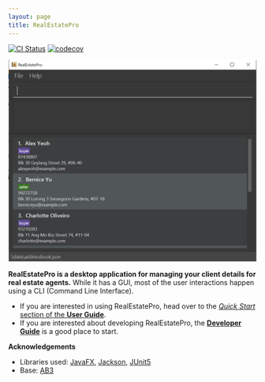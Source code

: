 ```yaml
---
layout: page
title: RealEstatePro
---
```


[![CI Status](https://github.com/se-edu/addressbook-level3/workflows/Java%20CI/badge.svg)](https://github.com/se-edu/addressbook-level3/actions)
[![codecov](https://codecov.io/gh/AY2122S2-CS2103-W16-4/tp/branch/master/graph/badge.svg?token=EZT8AD477Q)](https://codecov.io/gh/AY2122S2-CS2103-W16-4/tp)

![Ui](images/Ui.png)

**RealEstatePro is a desktop application for managing your client details for real estate agents.** While it has a GUI, most of the user interactions happen using a CLI (Command Line Interface).

* If you are interested in using RealEstatePro, head over to the [_Quick Start_ section of the **User Guide**](UserGuide.html#quick-start).
* If you are interested about developing RealEstatePro, the [**Developer Guide**](DeveloperGuide.html) is a good place to start.


**Acknowledgements**

* Libraries used: [JavaFX](https://openjfx.io/), [Jackson](https://github.com/FasterXML/jackson), [JUnit5](https://github.com/junit-team/junit5)
* Base: [AB3](https://github.com/se-edu/addressbook-level3)

